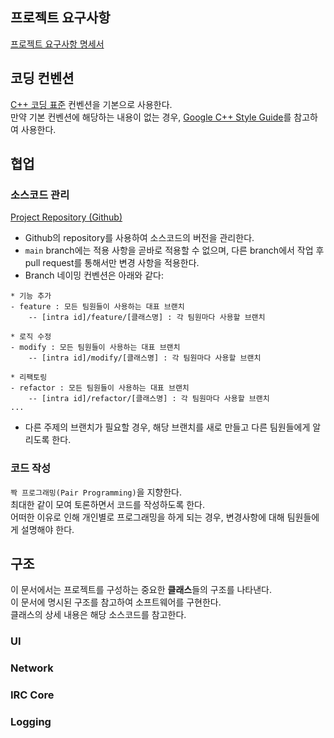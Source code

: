 ## 프로젝트 요구사항
[프로젝트 요구사항 명세서](https://cdn.intra.42.fr/pdf/pdf/115395/en.subject.pdf)

## 코딩 컨벤션
[C++ 코딩 표준](https://docs.popekim.com/ko/coding-standards/cpp) 컨벤션을 기본으로 사용한다.  
만약 기본 컨벤션에 해당하는 내용이 없는 경우, [Google C++ Style Guide](https://google.github.io/styleguide/cppguide.html)를 참고하여 사용한다.

## 협업
### 소스코드 관리
[Project Repository (Github)](https://github.com/Taeil-Nam/ft_irc)
- Github의 repository를 사용하여 소스코드의 버전을 관리한다.
- ```main``` branch에는 적용 사항을 곧바로 적용할 수 없으며, 다른 branch에서 작업 후 pull request를 통해서만 변경 사항을 적용한다.
- Branch 네이밍 컨벤션은 아래와 같다:
```
* 기능 추가
- feature : 모든 팀원들이 사용하는 대표 브랜치
    -- [intra id]/feature/[클래스명] : 각 팀원마다 사용할 브랜치

* 로직 수정
- modify : 모든 팀원들이 사용하는 대표 브랜치
    -- [intra id]/modify/[클래스명] : 각 팀원마다 사용할 브랜치

* 리팩토링
- refactor : 모든 팀원들이 사용하는 대표 브랜치
    -- [intra id]/refactor/[클래스명] : 각 팀원마다 사용할 브랜치
...
```
- 다른 주제의 브랜치가 필요할 경우, 해당 브랜치를 새로 만들고 다른 팀원들에게 알리도록 한다.

### 코드 작성
```짝 프로그래밍(Pair Programming)```을 지향한다.  
최대한 같이 모여 토론하면서 코드를 작성하도록 한다.  
어떠한 이유로 인해 개인별로 프로그래밍을 하게 되는 경우, 변경사항에 대해 팀원들에게 설명해야 한다.  

## 구조
이 문서에서는 프로젝트를 구성하는 중요한 **클래스**들의 구조를 나타낸다.  
이 문서에 명시된 구조를 참고하여 소프트웨어를 구현한다.  
클래스의 상세 내용은 해당 소스코드를 참고한다.  

<!-- - Network, UI, IRC Core, Logging 등 큰 서브시스템/패키지의 시각화 필요. -->

### UI
<!-- - UI 로직에 사용되는 클래스들의 시각화 필요. -->

### Network
<!-- - Network 로직에 사용되는 클래스들의 시각화 필요. -->

### IRC Core
<!-- - IRC Core 로직에 사용되는 클래스들의 시각화 필요. -->

### Logging
<!-- - Logging 로직에 사용되는 클래스들의 시각화 필요. -->

